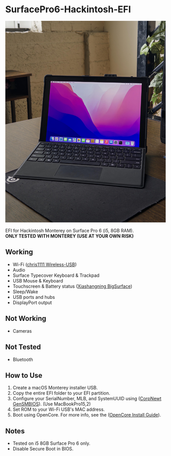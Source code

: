 # SurfacePro6-Hackintosh-EFI

![SP6](SP6.jpeg)

EFI for Hackintosh Monterey on Surface Pro 6 (i5, 8GB RAM).  
**ONLY TESTED WITH MONTEREY (USE AT YOUR OWN RISK)**

## Working
- Wi-Fi ([chris1111 Wireless-USB](https://github.com/chris1111/Wireless-USB-Big-Sur-Adapter))
- Audio
- Surface Typecover Keyboard & Trackpad
- USB Mouse & Keyboard
- Touchscreen & Battery status ([Xiashangning BigSurface](https://github.com/Xiashangning/BigSurface0))
- Sleep/Wake
- USB ports and hubs
- DisplayPort output

## Not Working
- Cameras

## Not Tested
- Bluetooth

## How to Use
1. Create a macOS Monterey installer USB.
2. Copy the entire EFI folder to your EFI partition.
3. Configure your SerialNumber, MLB, and SystemUUID using ([CorpNewt GenSMBIOS](https://github.com/corpnewt/GenSMBIOS)). (Use MacBookPro15,2)
4. Set ROM to your Wi-Fi USB's MAC address.
5. Boot using OpenCore. For more info, see the ([OpenCore Install Guide](https://dortania.github.io/OpenCore-Install-Guide/prerequisites.html#prerequisites)).

## Notes
- Tested on i5 8GB Surface Pro 6 only.
- Disable Secure Boot in BIOS.
